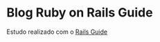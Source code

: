 # Blog Ruby on Rails Guide
Estudo realizado com o [Rails Guide](https://guides.rubyonrails.org/getting_started.html#adding-some-validation)
